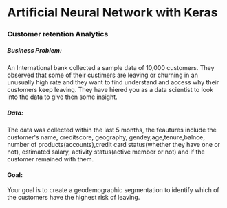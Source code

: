 # Artificial Neural Network with Keras

### Customer retention Analytics

##### Business Problem:
An International bank collected a sample data of 10,000 customers. They observed that some of their custimers are leaving or churning in an unusually high rate and they want to find understand and access why their customers keep leaving. They have hiered you as a data scientist to look into the data to give then some insight.

##### Data:
The data was collected within the last 5 months, the feautures include the customer's name, creditscore, geography, gendey,age,tenure,balnce, number of products(accounts),credit card status(whether they have one or not), estimated salary, activity status(active member or not) and if the customer remained with them.

#### Goal:
Your goal is to create a geodemographic segmentation  to identify which of the customers have the highest risk of leaving.
